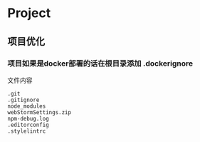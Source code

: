 # Project

## 项目优化

### 项目如果是docker部署的话在根目录添加 .dockerignore

文件内容

```shell
.git
.gitignore
node_modules
webStormSettings.zip
npm-debug.log
.editorconfig
.stylelintrc
```
